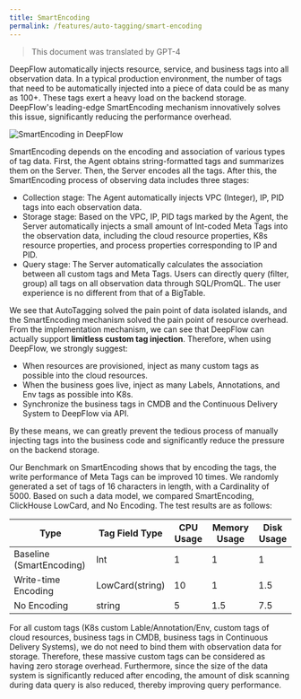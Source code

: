 ```yaml
---
title: SmartEncoding
permalink: /features/auto-tagging/smart-encoding
---
```


> This document was translated by GPT-4

DeepFlow automatically injects resource, service, and business tags into all observation data. In a typical production environment, the number of tags that need to be automatically injected into a piece of data could be as many as 100+. These tags exert a heavy load on the backend storage. DeepFlow's leading-edge SmartEncoding mechanism innovatively solves this issue, significantly reducing the performance overhead.

![SmartEncoding in DeepFlow](https://yunshan-guangzhou.oss-cn-beijing.aliyuncs.com/pub/pic/202310096523b164952a5.png)

SmartEncoding depends on the encoding and association of various types of tag data. First, the Agent obtains string-formatted tags and summarizes them on the Server. Then, the Server encodes all the tags. After this, the SmartEncoding process of observing data includes three stages:

- Collection stage: The Agent automatically injects VPC (Integer), IP, PID tags into each observation data.
- Storage stage: Based on the VPC, IP, PID tags marked by the Agent, the Server automatically injects a small amount of Int-coded Meta Tags into the observation data, including the cloud resource properties, K8s resource properties, and process properties corresponding to IP and PID.
- Query stage: The Server automatically calculates the association between all custom tags and Meta Tags. Users can directly query (filter, group) all tags on all observation data through SQL/PromQL. The user experience is no different from that of a BigTable.

We see that AutoTagging solved the pain point of data isolated islands, and the SmartEncoding mechanism solved the pain point of resource overhead. From the implementation mechanism, we can see that DeepFlow can actually support **limitless custom tag injection**. Therefore, when using DeepFlow, we strongly suggest:

- When resources are provisioned, inject as many custom tags as possible into the cloud resources.
- When the business goes live, inject as many Labels, Annotations, and Env tags as possible into K8s.
- Synchronize the business tags in CMDB and the Continuous Delivery System to DeepFlow via API.

By these means, we can greatly prevent the tedious process of manually injecting tags into the business code and significantly reduce the pressure on the backend storage.

Our Benchmark on SmartEncoding shows that by encoding the tags, the write performance of Meta Tags can be improved 10 times. We randomly generated a set of tags of 16 characters in length, with a Cardinality of 5000. Based on such a data model, we compared SmartEncoding, ClickHouse LowCard, and No Encoding. The test results are as follows:

| Type                     | Tag Field Type  | CPU Usage | Memory Usage | Disk Usage |
| ------------------------ | --------------- | --------- | ------------ | ---------- |
| Baseline (SmartEncoding) | Int             | 1         | 1            | 1          |
| Write-time Encoding      | LowCard(string) | 10        | 1            | 1.5        |
| No Encoding              | string          | 5         | 1.5          | 7.5        |

For all custom tags (K8s custom Lable/Annotation/Env, custom tags of cloud resources, business tags in CMDB, business tags in Continuous Delivery Systems), we do not need to bind them with observation data for storage. Therefore, these massive custom tags can be considered as having zero storage overhead. Furthermore, since the size of the data system is significantly reduced after encoding, the amount of disk scanning during data query is also reduced, thereby improving query performance.
